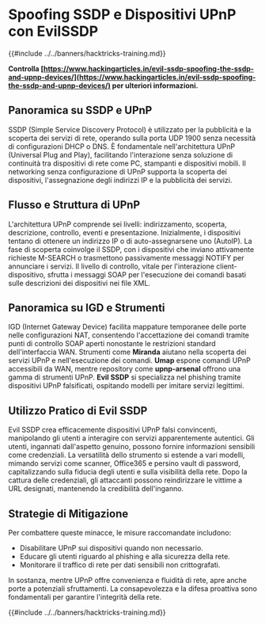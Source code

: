 # Spoofing SSDP e Dispositivi UPnP con EvilSSDP

{{#include ../../banners/hacktricks-training.md}}

**Controlla [https://www.hackingarticles.in/evil-ssdp-spoofing-the-ssdp-and-upnp-devices/](https://www.hackingarticles.in/evil-ssdp-spoofing-the-ssdp-and-upnp-devices/) per ulteriori informazioni.**

## **Panoramica su SSDP e UPnP**

SSDP (Simple Service Discovery Protocol) è utilizzato per la pubblicità e la scoperta dei servizi di rete, operando sulla porta UDP 1900 senza necessità di configurazioni DHCP o DNS. È fondamentale nell'architettura UPnP (Universal Plug and Play), facilitando l'interazione senza soluzione di continuità tra dispositivi di rete come PC, stampanti e dispositivi mobili. Il networking senza configurazione di UPnP supporta la scoperta dei dispositivi, l'assegnazione degli indirizzi IP e la pubblicità dei servizi.

## **Flusso e Struttura di UPnP**

L'architettura UPnP comprende sei livelli: indirizzamento, scoperta, descrizione, controllo, eventi e presentazione. Inizialmente, i dispositivi tentano di ottenere un indirizzo IP o di auto-assegnarsene uno (AutoIP). La fase di scoperta coinvolge il SSDP, con i dispositivi che inviano attivamente richieste M-SEARCH o trasmettono passivamente messaggi NOTIFY per annunciare i servizi. Il livello di controllo, vitale per l'interazione client-dispositivo, sfrutta i messaggi SOAP per l'esecuzione dei comandi basati sulle descrizioni dei dispositivi nei file XML.

## **Panoramica su IGD e Strumenti**

IGD (Internet Gateway Device) facilita mappature temporanee delle porte nelle configurazioni NAT, consentendo l'accettazione dei comandi tramite punti di controllo SOAP aperti nonostante le restrizioni standard dell'interfaccia WAN. Strumenti come **Miranda** aiutano nella scoperta dei servizi UPnP e nell'esecuzione dei comandi. **Umap** espone comandi UPnP accessibili da WAN, mentre repository come **upnp-arsenal** offrono una gamma di strumenti UPnP. **Evil SSDP** si specializza nel phishing tramite dispositivi UPnP falsificati, ospitando modelli per imitare servizi legittimi.

## **Utilizzo Pratico di Evil SSDP**

Evil SSDP crea efficacemente dispositivi UPnP falsi convincenti, manipolando gli utenti a interagire con servizi apparentemente autentici. Gli utenti, ingannati dall'aspetto genuino, possono fornire informazioni sensibili come credenziali. La versatilità dello strumento si estende a vari modelli, mimando servizi come scanner, Office365 e persino vault di password, capitalizzando sulla fiducia degli utenti e sulla visibilità della rete. Dopo la cattura delle credenziali, gli attaccanti possono reindirizzare le vittime a URL designati, mantenendo la credibilità dell'inganno.

## **Strategie di Mitigazione**

Per combattere queste minacce, le misure raccomandate includono:

- Disabilitare UPnP sui dispositivi quando non necessario.
- Educare gli utenti riguardo al phishing e alla sicurezza della rete.
- Monitorare il traffico di rete per dati sensibili non crittografati.

In sostanza, mentre UPnP offre convenienza e fluidità di rete, apre anche porte a potenziali sfruttamenti. La consapevolezza e la difesa proattiva sono fondamentali per garantire l'integrità della rete.

{{#include ../../banners/hacktricks-training.md}}
